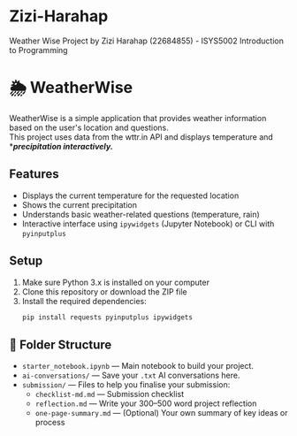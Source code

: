 # Zizi-Harahap
Weather Wise Project by Zizi Harahap (22684855) - ISYS5002 Introduction to Programming

# 🌦️ WeatherWise
WeatherWise is a simple application that provides weather information based on the user's location and questions.  
This project uses data from the wttr.in API and displays temperature and ****precipitation interactively.***

## Features

- Displays the current temperature for the requested location  
- Shows the current precipitation  
- Understands basic weather-related questions (temperature, rain)  
- Interactive interface using `ipywidgets` (Jupyter Notebook) or CLI with `pyinputplus`

## Setup

1. Make sure Python 3.x is installed on your computer  
2. Clone this repository or download the ZIP file  
3. Install the required dependencies:  
   ```bash
   pip install requests pyinputplus ipywidgets
## 📁 Folder Structure

- `starter_notebook.ipynb` — Main notebook to build your project.
- `ai-conversations/` — Save your `.txt` AI conversations here.
- `submission/` — Files to help you finalise your submission:
  - `checklist-md.md` — Submission checklist
  - `reflection.md` — Write your 300–500 word project reflection
  - `one-page-summary.md` — (Optional) Your own summary of key ideas or process
